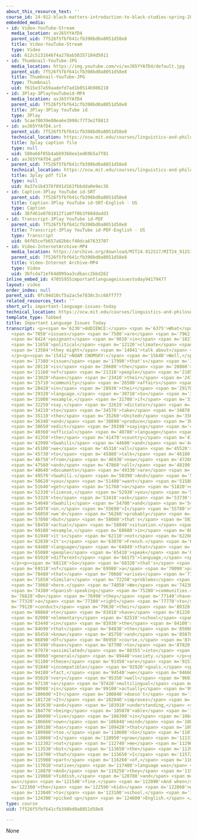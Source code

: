 ```yaml
---
about_this_resource_text: ''
course_id: 24-912-black-matters-introduction-to-black-studies-spring-2017
embedded_media:
- id: Video-YouTube-Stream
  media_location: avJ65YYAfD4
  parent_uid: 7f526f5fbf641cfb398bd0a8051d58e8
  title: Video-YouTube-Stream
  type: Video
  uid: 612c5131646f4a278ab58357184d5011
- id: Thumbnail-YouTube-JPG
  media_location: https://img.youtube.com/vi/avJ65YYAfD4/default.jpg
  parent_uid: 7f526f5fbf641cfb398bd0a8051d58e8
  title: Thumbnail-YouTube-JPG
  type: Thumbnail
  uid: f615e37a59aadefd7ad1b0514b986210
- id: 3Play-3PlayYouTubeid-MP4
  media_location: avJ65YYAfD4
  parent_uid: 7f526f5fbf641cfb398bd0a8051d58e8
  title: 3Play-3Play YouTube id
  type: 3Play
  uid: 5cae70039e00ea6e3998c77f3e2f8813
- id: avJ65YYAfD4.srt
  parent_uid: 7f526f5fbf641cfb398bd0a8051d58e8
  technical_location: https://ocw.mit.edu/courses/linguistics-and-philosophy/24-912-black-matters-introduction-to-black-studies-spring-2017/instructor-insights/important-language-issues-today/avJ65YYAfD4.srt
  title: 3play caption file
  type: null
  uid: 580a66f05b4abb9368ea1ed69b5a7f81
- id: avJ65YYAfD4.pdf
  parent_uid: 7f526f5fbf641cfb398bd0a8051d58e8
  technical_location: https://ocw.mit.edu/courses/linguistics-and-philosophy/24-912-black-matters-introduction-to-black-studies-spring-2017/instructor-insights/important-language-issues-today/avJ65YYAfD4.pdf
  title: 3play pdf file
  type: null
  uid: 8a37e1b4376f891d163fbbdda0e9ec36
- id: Caption-3Play YouTube id-SRT
  parent_uid: 7f526f5fbf641cfb398bd0a8051d58e8
  title: Caption-3Play YouTube id-SRT-English - US
  type: Caption
  uid: 36fd61e0701812f1a0ff0b3f60ddadd3
- id: Transcript-3Play YouTube id-PDF
  parent_uid: 7f526f5fbf641cfb398bd0a8051d58e8
  title: Transcript-3Play YouTube id-PDF-English - US
  type: Transcript
  uid: 04f65cefb657a82b6cf40dca67633707
- id: Video-InternetArchive-MP4
  media_location: https://archive.org/download/MIT24.912S17/MIT24_912S17_Chomsky_Language_Issues_300k.mp4
  parent_uid: 7f526f5fbf641cfb398bd0a8051d58e8
  title: Video-Internet Archive-MP4
  type: Video
  uid: 3bfcda71ef64d099aa3cdbacc2bbd262
inline_embed_id: 47055955importantlanguageissuestoday94179477
layout: video
order_index: null
parent_uid: 0fc04d10cf5a2ac5e7838c3cc68ff777
related_resources_text: ''
short_url: important-language-issues-today
technical_location: https://ocw.mit.edu/courses/linguistics-and-philosophy/24-912-black-matters-introduction-to-black-studies-spring-2017/instructor-insights/important-language-issues-today
template_type: Tabbed
title: Important Language Issues Today
transcript: <p><span m='6230'>AUDIENCE:</span> <span m='6375'>What</span> <span m='6520'>language</span>
  <span m='7050'>issues</span> <span m='7500'>are</span> <span m='7962'>particularly</span>
  <span m='8424'>poignant</span> <span m='9810'>in</span> <span m='10272'>today's</span>
  <span m='11658'>political</span> <span m='12120'>climate</span> <span m='13127'>that</span>
  <span m='13584'>they might</span> <span m='14041'>talk about</span> <span m='14498'>today?</span>
  </p><p><span m='15412'>NOAM CHOMSKY:</span> <span m='15640'>Well,</span> <span m='16329'>one</span>
  <span m='17380'>issue</span> <span m='17990'>that's</span> <span m='19360'>critical</span>
  <span m='20110'>is</span> <span m='20680'>the</span> <span m='20860'>right</span>
  <span m='21160'>of</span> <span m='21310'>people</span> <span m='21850'>to</span>
  <span m='23020'>have</span> <span m='23410'>their</span> <span m='24760'>lives,</span>
  <span m='25710'>community</span> <span m='26500'>affairs</span> <span m='27700'>conducted</span>
  <span m='28420'>in</span> <span m='28930'>their</span> <span m='29170'>own</span>
  <span m='29320'>language.</span> <span m='30710'>So</span> <span m='30850'>for</span>
  <span m='31000'>example,</span> <span m='31700'>if</span> <span m='31750'>some,</span>
  <span m='32259'>say,</span> <span m='32619'>dictator</span> <span m='33970'>were</span>
  <span m='34210'>to</span> <span m='34570'>take</span> <span m='34870'>over</span>
  <span m='35110'>the</span> <span m='35260'>United</span> <span m='35650'>States</span>
  <span m='36340'>and</span> <span m='38090'>produce</span> <span m='38500'>an</span>
  <span m='38650'>edict</span> <span m='39190'>saying</span> <span m='40240'>the</span>
  <span m='40360'>official</span> <span m='40780'>language</span> <span m='41290'>of</span>
  <span m='41350'>the</span> <span m='41470'>country</span> <span m='41980'>is</span>
  <span m='42990'>Swahili</span> <span m='44600'>and</span> <span m='44970'>that</span>
  <span m='45100'>we</span> <span m='45310'>all</span> <span m='45520'>have</span>
  <span m='45730'>to</span> <span m='45880'>talk</span> <span m='46180'>Swahili</span>
  <span m='46750'>from</span> <span m='46930'>now</span> <span m='47260'>on</span>
  <span m='47560'>and</span> <span m='47860'>all</span> <span m='48190'>official</span>
  <span m='48640'>documents</span> <span m='49330'>are</span> <span m='49450'>in</span>
  <span m='49570'>Swahili.</span> <span m='50390'>And</span> <span m='50500'>if</span>
  <span m='50620'>you</span> <span m='51400'>want</span> <span m='51580'>to</span>
  <span m='51640'>get</span> <span m='51760'>a</span> <span m='51820'>driver's</span>
  <span m='52330'>license,</span> <span m='52930'>you</span> <span m='53190'>have</span>
  <span m='53320'>to</span> <span m='53410'>ask</span> <span m='53730'>for it in</span>
  <span m='54040'>Swahili</span> <span m='54700'>and</span> <span m='54850'>so</span>
  <span m='54970'>on.</span> <span m='55690'>I</span> <span m='55780'>think</span>
  <span m='56050'>we'd</span> <span m='56260'>probably</span> <span m='56650'>object,</span>
  <span m='57890'>but</span> <span m='58080'>that's</span> <span m='58330'>the</span>
  <span m='58450'>actual</span> <span m='58840'>situation.</span> <span m='60050'>For</span>
  <span m='60100'>example,</span> <span m='60680'>in</span> <span m='60700'>Haiti,</span>
  <span m='61940'>it's</span> <span m='62110'>not</span> <span m='62260'>Swahili.</span>
  <span m='62830'>It's</span> <span m='63070'>French.</span> <span m='64390'>The</span>
  <span m='64480'>language</span> <span m='64849'>that</span> <span m='64980'>the</span>
  <span m='65080'>people</span> <span m='65410'>speak</span> <span m='65665'>is a</span>
  <span m='65920'>different</span> <span m='66175'>language,</span> <span m='66860'>creole.</span>
  </p><p><span m='68110'>So</span> <span m='68320'>that's</span> <span m='68830'>kind</span>
  <span m='69310'>of</span> <span m='69980'>a</span> <span m='70090'>problem</span>
  <span m='70480'>that</span> <span m='70660'>arises</span> <span m='71380'>there.</span>
  <span m='71850'>Similar</span> <span m='72250'>problems</span> <span m='72680'>arise</span>
  <span m='73060'>here.</span> <span m='74050'>We</span> <span m='74230'>have</span>
  <span m='74380'>Spanish-speaking</span> <span m='75280'>communities.</span> <span
  m='76820'>Do</span> <span m='76990'>they</span> <span m='77140'>have</span> <span
  m='77320'>a</span> <span m='77380'>right</span> <span m='77770'>to</span> <span
  m='79120'>conduct</span> <span m='79630'>their</span> <span m='80320'>lives,</span>
  <span m='80860'>to</span> <span m='81010'>have</span> <span m='81220'>an</span>
  <span m='82000'>elementary</span> <span m='82510'>school</span> <span m='82870'>teaching</span>
  <span m='83440'>in</span> <span m='83930'>the</span> <span m='84100'>language</span>
  <span m='84690'>that</span> <span m='84830'>the</span> <span m='85060'>children</span>
  <span m='85450'>know</span> <span m='85750'>and</span> <span m='85870'>speak?</span>
  <span m='86890'>Of</span> <span m='86950'>course,</span> <span m='87440'>they</span>
  <span m='87490'>have</span> <span m='87700'>to</span> <span m='87820'>be</span>
  <span m='87970'>assimilated</span> <span m='88355'>into</span> <span m='88940'>the</span>
  <span m='89060'>general</span> <span m='89440'>society.</span> </p><p><span m='91070'>But</span>
  <span m='91180'>these</span> <span m='91450'>are</span> <span m='91570'>not</span>
  <span m='91840'>incompatible</span> <span m='92920'>goals.</span> <span m='94060'>In</span>
  <span m='94180'>fact,</span> <span m='94540'>we</span> <span m='94660'>know</span>
  <span m='95020'>very</span> <span m='95350'>well</span> <span m='96010'>that</span>
  <span m='97130'>a</span> <span m='97420'>multilingual</span> <span m='98230'>environment</span>
  <span m='98980'>is</span> <span m='99100'>actually</span> <span m='99540'>stimulating.</span>
  <span m='100600'>It</span> <span m='100840'>doesn't</span> <span m='101220'>impede.</span>
  <span m='101720'>It</span> <span m='102040'>improves</span> <span m='102970'>performance</span>
  <span m='103630'>and</span> <span m='103910'>understanding,</span> <span m='104470'>and</span>
  <span m='104770'>being</span> <span m='105070'>able</span> <span m='105370'>to</span>
  <span m='106090'>live</span> <span m='106390'>in</span> <span m='106480'>your</span>
  <span m='106660'>own</span> <span m='106840'>mind</span> <span m='108730'>certainly</span>
  <span m='109180'>has</span> <span m='109420'>that</span> <span m='109600'>effect,</span>
  <span m='109980'>too.</span> <span m='110600'>So</span> <span m='110710'>when</span>
  <span m='110860'>I</span> <span m='110950'>grew</span> <span m='111310'>up--</span>
  <span m='112302'>not</span> <span m='112740'>me</span> <span m='112900'>personality,</span>
  <span m='113530'>but</span> <span m='113650'>the</span> <span m='113920'>communities</span>
  <span m='114700'>that</span> <span m='115650'>I</span> <span m='115720'>was</span>
  <span m='115900'>part</span> <span m='116260'>of,</span> <span m='116740'>the</span>
  <span m='117010'>native</span> <span m='117400'>language was</span> <span m='117790'>Yiddish.</span>
  <span m='118870'>And</span> <span m='119250'>they</span> <span m='119710'>spoke</span>
  <span m='119860'>Yiddish,</span> <span m='120780'>and</span> <span m='121210'>that
  was</span> <span m='121540'>fine.</span> <span m='122090'>And when</span> <span
  m='122360'>the</span> <span m='122590'>kids</span> <span m='122860'>went</span>
  <span m='123040'>to</span> <span m='123100'>school,</span> <span m='124000'>they</span>
  <span m='124300'>picked up</span> <span m='124600'>English.</span> </p>
type: course
uid: 7f526f5fbf641cfb398bd0a8051d58e8

---
```

None